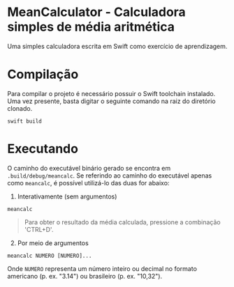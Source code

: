 # MeanCalculator - Calculadora simples de média aritmética  
Uma simples calculadora escrita em Swift como exercício de aprendizagem.

# Compilação  
Para compilar o projeto é necessário possuir o Swift toolchain instalado. 
Uma vez presente, basta digitar o seguinte comando na raiz do diretório
clonado.  

```
swift build
```

# Executando
O caminho do executável binário gerado se encontra em `.build/debug/meancalc`.
Se referindo ao caminho do executável apenas como `meancalc`, é possível 
utilizá-lo das duas for abaixo: 

1. Interativamente (sem argumentos)
```
meancalc
```
> Para obter o resultado da média calculada, pressione a combinação
'CTRL+D'.

2. Por meio de argumentos
```
meancalc NUMERO [NUMERO]...
```

Onde `NUMERO` representa um número inteiro ou decimal no formato americano 
(p. ex. "3.14") ou brasileiro (p. ex. "10,32").
